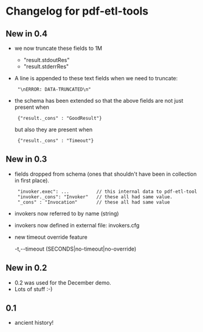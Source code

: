 # Changelog for pdf-etl-tools
## New in 0.4

 - we now truncate these fields to 1M
   - "result.stdoutRes"
   - "result.stderrRes"

 - A line is appended to these text fields when we need to truncate:

        "\nERROR: DATA-TRUNCATED\n"

 - the schema has been extended so that the above fields are not just present when

        {"result._cons" : "GoodResult"}

   but also they are present when

        {"result._cons" : "Timeout"}

## New in 0.3

 - fields dropped from schema (ones that shouldn't have been in collection in
   first place).

        "invoker.exec": ...          // this internal data to pdf-etl-tool
        "invoker._cons": "Invoker"   // these all had same value.
        "_cons" : "Invocation"       // these all had same value

 - invokers now referred to by name (string)
 - invokers now defined in external file: invokers.cfg
 - new timeout override feature

     -t,--timeout (SECONDS|no-timeout|no-override)

## New in 0.2

 - 0.2 was used for the December demo.
 - Lots of stuff :-)

## 0.1

 - ancient history!
